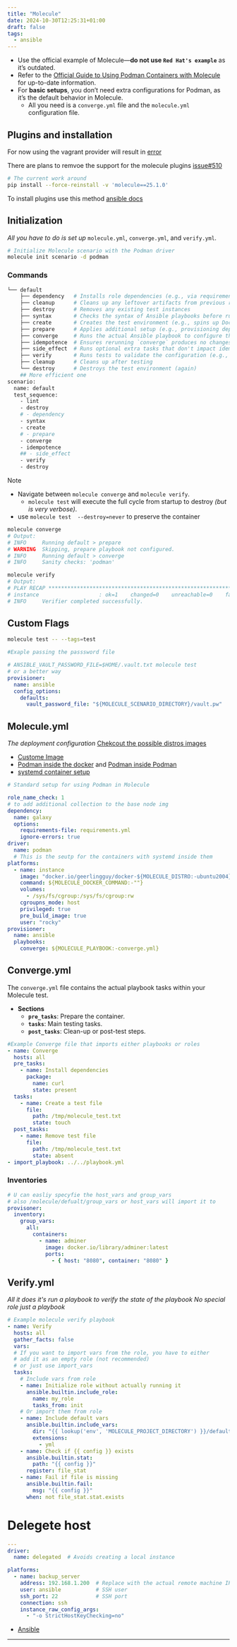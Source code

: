 ```yaml
---
title: "Molecule"
date: 2024-10-30T12:25:31+01:00
draft: false
tags:
  - ansible
---
```



* Use the official example of Molecule—**do not use `Red Hat's example`** as it’s outdated.
* Refer to the [Official Guide to Using Podman Containers with Molecule](https://ansible.readthedocs.io/projects/molecule/examples/podman/) for up-to-date information.
* For **basic setups**, you don’t need extra configurations for Podman, as it’s the default behavior in Molecule.
  * All you need is a `converge.yml` file and the `molecule.yml` configuration file.


## Plugins and installation
For now using the vagrant provider will result in [error](https://github.com/ansible-community/molecule-plugins/issues/301)

There are plans to remvoe the support for the molecule plugins [issue#510](https://github.com/ansible/ansible-dev-tools/issues/510#issuecomment-2605125502)
```bash
# The current work around
pip install --force-reinstall -v 'molecule==25.1.0'
```

To install plugins use this method  [ansible docs](https://ansible.readthedocs.io/projects/molecule/installation/)



## **Initialization**

_All you have to do is set up_ `molecule.yml`, `converge.yml`, and `verify.yml`.


```bash
# Initialize Molecule scenario with the Podman driver
molecule init scenario -d podman
```

### **Commands**
```bash
└── default
    ├── dependency   # Installs role dependencies (e.g., via requirements.yml)
    ├── cleanup      # Cleans up any leftover artifacts from previous runs
    ├── destroy      # Removes any existing test instances
    ├── syntax       # Checks the syntax of Ansible playbooks before running them
    ├── create       # Creates the test environment (e.g., spins up Docker containers/VMs)
    ├── prepare      # Applies additional setup (e.g., provisioning dependencies)
    ├── converge     # Runs the actual Ansible playbook to configure the system
    ├── idempotence  # Ensures rerunning `converge` produces no changes (idempotency check)
    ├── side_effect  # Runs optional extra tasks that don't impact idempotence (e.g., notifications)
    ├── verify       # Runs tests to validate the configuration (e.g., using Testinfra)
    ├── cleanup      # Cleans up after testing
    └── destroy      # Destroys the test environment (again)
    ## More efficient one
scenario:
  name: default
  test_sequence:
    - lint
    - destroy
    # - dependency
    - syntax
    - create
    # - prepare
    - converge
    - idempotence
    ## - side_effect
    - verify
    - destroy
```


Note

* Navigate between `molecule converge` and `molecule verify`.
  * `molecule test` will execute the full cycle from startup to destroy _(but is very verbose)_.
* use `molecule test  --destroy=never` to preserve the container

```bash
molecule converge
# Output:
# INFO     Running default > prepare
# WARNING  Skipping, prepare playbook not configured.
# INFO     Running default > converge
# INFO     Sanity checks: 'podman'

molecule verify
# Output:
# PLAY RECAP *********************************************************************
# instance                   : ok=1    changed=0    unreachable=0    failed=0    skipped=1    rescued=0    ignored=0
# INFO     Verifier completed successfully.
```


## Custom Flags
```bash
molecule test -- --tags=test
```
```yaml
#Exaple passing the passsword file

# ANSIBLE_VAULT_PASSWORD_FILE=$HOME/.vault.txt molecule test
# or a better way
provisioner:
  name: ansible
  config_options:
    defaults:
      vault_password_file: "${MOLECULE_SCENARIO_DIRECTORY}/vault.pw"

```
## **Molecule.yml**

_The deployment configuration_ [Chekcout the possible distros images](https://hub.docker.com/search?q=%2Fgeerlingguy%2F&badges=none&sort=updated_at&order=desc)

* [Custome Image](https://ansible.readthedocs.io/projects/molecule/guides/custom-image/)
* [Podman inside the docker](https://ansible.readthedocs.io/projects/molecule/guides/podman-inside-docker/) and [Podman inside Podman](https://www.redhat.com/en/blog/podman-inside-container)
* [systemd container setup](https://ansible.readthedocs.io/projects/molecule/guides/systemd-container/)

```yaml
# Standard setup for using Podman in Molecule

role_name_check: 1
# to add additional collection to the base node img
dependency:
  name: galaxy
  options:
    requirements-file: requirements.yml
    ignore-errors: true
driver:
  name: podman
  # This is the seutp for the containers with systemd inside them
platforms:
  - name: instance
    image: "docker.io/geerlingguy/docker-${MOLECULE_DISTRO:-ubuntu2004}-ansible:${MOLECULE_TAG:-latest}"
    command: ${MOLECULE_DOCKER_COMMAND:-""}
    volumes:
      - /sys/fs/cgroup:/sys/fs/cgroup:rw
    cgroupns_mode: host
    privileged: true
    pre_build_image: true
    user: "rocky"
provisioner:
  name: ansible
  playbooks:
    converge: ${MOLECULE_PLAYBOOK:-converge.yml}
```

## **Converge.yml**

The `converge.yml` file contains the actual playbook tasks within your Molecule test.

* **Sections**
  * **`pre_tasks`**: Prepare the container.
  * **`tasks`**: Main testing tasks.
  * **`post_tasks`**: Clean-up or post-test steps.

```yaml
#Example Converge file that imports either playbooks or roles
- name: Converge
  hosts: all
  pre_tasks:
    - name: Install dependencies
      package:
        name: curl
        state: present
  tasks:
    - name: Create a test file
      file:
        path: /tmp/molecule_test.txt
        state: touch
  post_tasks:
    - name: Remove test file
      file:
        path: /tmp/molecule_test.txt
        state: absent
- import_playbook: ../../playbook.yml
```
### Inventories
```yaml
# U can easliy specyfie the host_vars and group_vars
# also /molecule/defualt/group_vars or host_vars will import it to
provisoner:
  inventory:
    group_vars:
      all:
        containers:
          - name: adminer
            image: docker.io/library/adminer:latest
            ports:
              - { host: "8080", container: "8080" }
```
## **Verify.yml**

_All it does it's run a playbook to verify the state of the playbook_
_No special role just a playbook_
```yaml
# Example molecule verify playbook
- name: Verify
  hosts: all
  gather_facts: false
  vars:
  # If you want to import vars from the role, you have to either
  # add it as an empty role (not recommended)
  # or just use import_vars
  tasks:
    # Include vars from role
    - name: Initialize role without actually running it
      ansible.builtin.include_role:
        name: my_role
        tasks_from: init
    # Or import them from role
    - name: Include default vars
      ansible.builtin.include_vars:
        dir: "{{ lookup('env', 'MOLECULE_PROJECT_DIRECTORY') }}/defaults/"
        extensions:
          - yml
    - name: Check if {{ config }} exists
      ansible.builtin.stat:
        path: "{{ config }}"
      register: file_stat
    - name: Fail if file is missing
      ansible.builtin.fail:
        msg: "{{ config }}"
      when: not file_stat.stat.exists

```
# Delegete host
```yaml
---
driver:
  name: delegated  # Avoids creating a local instance

platforms:
  - name: backup_server
    address: 192.168.1.200  # Replace with the actual remote machine IP/hostname
    user: ansible           # SSH user
    ssh_port: 22            # SSH port
    connection: ssh
    instance_raw_config_args:
      - "-o StrictHostKeyChecking=no"

```

- [Ansible](/ansible/Ansible)

---
